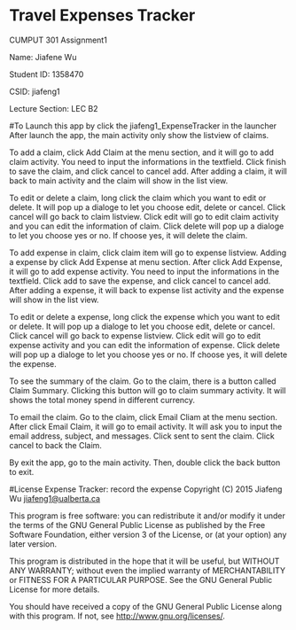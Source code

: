 # Travel Expenses Tracker
CUMPUT 301 Assignment1

Name: Jiafene Wu

Student ID: 1358470

CSID: jiafeng1

Lecture Section: LEC B2

#To Launch this app by click the jiafeng1_ExpenseTracker in the launcher
After launch the app, the main activity only show the listview of claims.

To add a claim, click Add Claim at the menu section, and it will go to add claim activity. You need to input the informations in the textfield. Click finish to save the claim, and click cancel to cancel add. After adding a claim, it will back to main activity and the claim will show in the list view.

To edit or delete a claim, long click the claim which you want to edit or delete. It will pop up a dialoge to let you choose edit, delete or cancel. Click cancel will go back to claim listview. Click edit will go to edit claim activity and you can edit the information of claim. Click delete will pop up a dialoge to let you choose yes or no. If choose yes, it will delete the claim.
 
To add expense in claim, click claim item will go to expense listview. Adding a expense by click Add Expense at menu section. After click Add Expense, it will go to add expense activity. You need to input the informations in the textfield. Click add to save the expense, and click cancel to cancel add. After adding a expense, it will back to expense list activity and the expense will show in the list view.

To edit or delete a expense, long click the expense which you want to edit or delete. It will pop up a dialoge to let you choose edit, delete or cancel. Click cancel will go back to expense listview. Click edit will go to edit expense activity and you can edit the information of expense. Click delete will pop up a dialoge to let you choose yes or no. If choose yes, it will delete the expense.

To see the summary of the claim. Go to the claim, there is a button called Claim Summary. Clicking this button will go to claim summary activity. It will shows the total money spend in different currency.

To email the claim. Go to the claim, click Email Cliam at the menu section. After click Email Claim, it will go to email activity. It will ask you to input the email address, subject, and messages. Click sent to sent the claim. Click cancel to back the Claim.

By exit the app, go to the main activity. Then, double click the back button to exit.

#License
Expense Tracker: record the expense Copyright (C) 2015 Jiafeng Wu jiafeng1@ualberta.ca

This program is free software: you can redistribute it and/or modify it under the terms of the GNU General Public License as published by the Free Software Foundation, either version 3 of the License, or (at your option) any later version.

This program is distributed in the hope that it will be useful, but WITHOUT ANY WARRANTY; without even the implied warranty of MERCHANTABILITY or FITNESS FOR A PARTICULAR PURPOSE. See the GNU General Public License for more details.

You should have received a copy of the GNU General Public License along with this program. If not, see http://www.gnu.org/licenses/.
